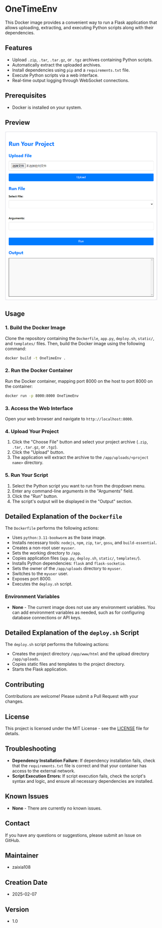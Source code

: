 # OneTimeEnv

This Docker image provides a convenient way to run a Flask application that allows uploading, extracting, and executing Python scripts along with their dependencies.

## Features

*   Upload `.zip`, `.tar`, `.tar.gz`, or `.tgz` archives containing Python scripts.
*   Automatically extract the uploaded archives.
*   Install dependencies using `pip` and a `requirements.txt` file.
*   Execute Python scripts via a web interface.
*   Real-time output logging through WebSocket connections.

## Prerequisites

*   Docker is installed on your system.

## Preview
![Running Preview](screen_shot.png)

## Usage

### 1. Build the Docker Image

Clone the repository containing the `Dockerfile`, `app.py`, `deploy.sh`, `static/`, and `templates/` files. Then, build the Docker image using the following command:

```bash
docker build -t OneTimeEnv .
```

### 2. Run the Docker Container

Run the Docker container, mapping port 8000 on the host to port 8000 on the container:

```bash
docker run -p 8000:8000 OneTimeEnv
```

### 3. Access the Web Interface

Open your web browser and navigate to `http://localhost:8000`.

### 4. Upload Your Project

1.  Click the "Choose File" button and select your project archive (`.zip`, `.tar`, `.tar.gz`, or `.tgz`).
2.  Click the "Upload" button.
3.  The application will extract the archive to the `/app/uploads/<project name>` directory.

### 5. Run Your Script

1.  Select the Python script you want to run from the dropdown menu.
2.  Enter any command-line arguments in the "Arguments" field.
3.  Click the "Run" button.
4.  The script's output will be displayed in the "Output" section.

## Detailed Explanation of the `Dockerfile`

The `Dockerfile` performs the following actions:

*   Uses `python:3.11-bookworm` as the base image.
*   Installs necessary tools: `nodejs`, `npm`, `zip`, `tar`, `gosu`, and `build-essential`.
*   Creates a non-root user `myuser`.
*   Sets the working directory to `/app`.
*   Copies application files (`app.py`, `deploy.sh`, `static/`, `templates/`).
*   Installs Python dependencies: `flask` and `flask-socketio`.
*   Sets the owner of the `/app/uploads` directory to `myuser`.
*   Switches to the `myuser` user.
*   Exposes port 8000.
*   Executes the `deploy.sh` script.

### Environment Variables

*   **None** - The current image does not use any environment variables. You can add environment variables as needed, such as for configuring database connections or API keys.

## Detailed Explanation of the `deploy.sh` Script

The `deploy.sh` script performs the following actions:

*   Creates the project directory `/app/www/html` and the upload directory `/app/uploads`.
*   Copies static files and templates to the project directory.
*   Starts the Flask application.

## Contributing

Contributions are welcome! Please submit a Pull Request with your changes.

## License

This project is licensed under the MIT License - see the [LICENSE](LICENSE) file for details.

## Troubleshooting

*   **Dependency Installation Failure:** If dependency installation fails, check that the `requirements.txt` file is correct and that your container has access to the external network.
*   **Script Execution Errors:** If script execution fails, check the script's syntax and logic, and ensure all necessary dependencies are installed.

## Known Issues

*   **None** - There are currently no known issues.

## Contact

If you have any questions or suggestions, please submit an Issue on GitHub.

## Maintainer

*   zaixia108

## Creation Date

*   2025-02-07

## Version

*   1.0